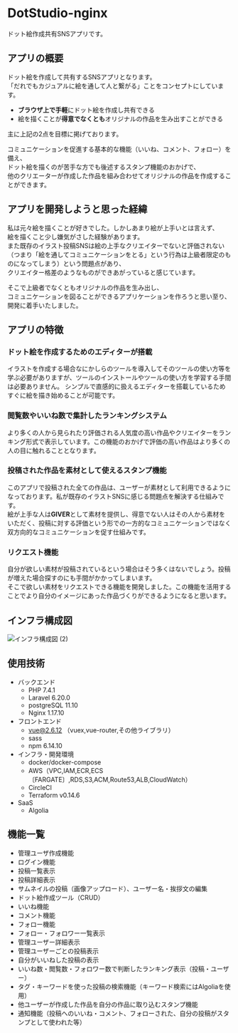 # DotStudio-nginx
ドット絵作成共有SNSアプリです。
## アプリの概要
ドット絵を作成して共有するSNSアプリとなります。<br>
「だれでもカジュアルに絵を通して人と繋がる」ことをコンセプトにしています。<br>
- **ブラウザ上で手軽**にドット絵を作成し共有できる
- 絵を描くことが**得意でなくとも**オリジナルの作品を生み出すことができる  

主に上記の2点を目標に掲げております。

コミュニケーションを促進する基本的な機能（いいね、コメント、フォロー）を備え、<br>ドット絵を描くのが苦手な方でも後述するスタンプ機能のおかげで、<br>他のクリエーターが作成した作品を組み合わせてオリジナルの作品を作成することができます。
## アプリを開発しようと思った経緯
私は元々絵を描くことが好きでした。しかしあまり絵が上手いとは言えず、<br>絵を描くこと少し嫌気がさした経験があります。<br>また既存のイラスト投稿SNSは絵の上手なクリエイターでないと評価されない（つまり「絵を通してコミュニケーションをとる」という行為は上級者限定のものになってしまう）という問題点があり、<br>クリエイター格差のようなものができあがっていると感じています。

そこで上級者でなくともオリジナルの作品を生み出し、<br>コミュニケーションを図ることができるアプリケーションを作ろうと思い至り、開発に着手いたしました。
## アプリの特徴
### ドット絵を作成するためのエディターが搭載
イラストを作成する場合なにかしらのツールを導入してそのツールの使い方等を学ぶ必要がありますが、ツールのインストールやツールの使い方を学習する手間は必要ありません。  シンプルで直感的に扱えるエディターを搭載しているためすぐに絵を描き始めることが可能です。
### 閲覧数やいいね数で集計したランキングシステム
より多くの人から見られたり評価される人気度の高い作品やクリエイターをランキング形式で表示しています。この機能のおかげで評価の高い作品はより多くの人の目に触れることとなります。
### 投稿された作品を素材として使えるスタンプ機能
このアプリで投稿された全ての作品は、ユーザーが素材として利用できるようになっております。私が既存のイラストSNSに感じる問題点を解決する仕組みです。<br>絵が上手な人は**GIVER**として素材を提供し、得意でない人はその人から素材をいただく、投稿に対する評価という形での一方的なコミュニケーションではなく双方向的なコミュニケーションを促す仕組みです。
### リクエスト機能
自分が欲しい素材が投稿されているという場合はそう多くはないでしょう。投稿が増えた場合探すのにも手間がかかってしまいます。<br>そこで欲しい素材をリクエストできる機能を開発しました。この機能を活用することでより自分のイメージにあった作品づくりができるようになると思います。
## インフラ構成図
![インフラ構成図 (2)](https://user-images.githubusercontent.com/26515575/117087712-42efc000-ad8b-11eb-88bc-938d941bce10.jpg)
## 使用技術
- バックエンド
  - PHP 7.4.1
  - Laravel 6.20.0
  - postgreSQL 11.10
  - Nginx 1.17.10
- フロントエンド
  - vue@2.6.12 （vuex,vue-router,その他ライブラリ）
  - sass
  - npm 6.14.10
- インフラ・開発環境
  - docker/docker-compose
  - AWS（VPC,IAM,ECR,ECS〔FARGATE〕,RDS,S3,ACM,Route53,ALB,CloudWatch）
  - CircleCI
  - Terraform v0.14.6
- SaaS
  - Algolia
## 機能一覧
- 管理ユーザ作成機能
- ログイン機能
- 投稿一覧表示
- 投稿詳細表示
- サムネイルの投稿（画像アップロード）、ユーザー名・挨拶文の編集
- ドット絵作成ツール（CRUD）
- いいね機能
- コメント機能
- フォロー機能
- フォロー・フォロワー一覧表示
- 管理ユーザー詳細表示
- 管理ユーザーごとの投稿表示
- 自分がいいねした投稿の表示
- いいね数・閲覧数・フォロワー数で判断したランキング表示（投稿・ユーザー）
- タグ・キーワードを使った投稿の検索機能（キーワード検索にはAlgoliaを使用）
- 他ユーザーが作成した作品を自分の作品に取り込むスタンプ機能
- 通知機能（投稿へのいいね・コメント、フォローされた、自分の投稿がスタンプとして使われた等）
